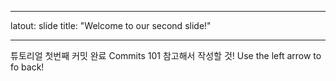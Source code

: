 ***
latout: slide
title: "Welcome to our second slide!"
***
튜토리얼 첫번째 커밋 완료
Commits 101 참고해서 작성할 것!
Use the left arrow to fo back!
